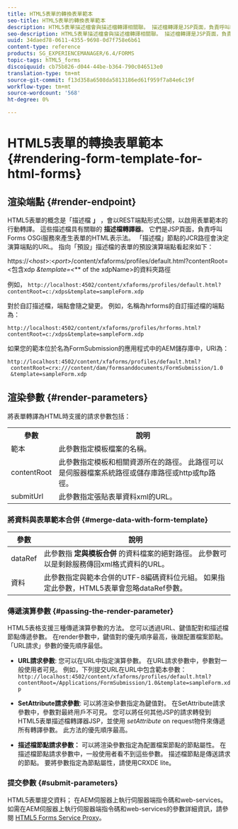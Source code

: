 ```yaml
---
title: HTML5表單的轉換表單範本
seo-title: HTML5表單的轉換表單範本
description: HTML5表單描述檔會與描述檔轉譯相關聯。 描述檔轉譯是JSP頁面，負責呼叫Forms OSGi服務來產生表單的HTML表示法。
seo-description: HTML5表單描述檔會與描述檔轉譯相關聯。 描述檔轉譯是JSP頁面，負責呼叫Forms OSGi服務來產生表單的HTML表示法。
uuid: 34daed78-0611-4355-9698-0d7f758e6b61
content-type: reference
products: SG_EXPERIENCEMANAGER/6.4/FORMS
topic-tags: hTML5_forms
discoiquuid: cb75b826-d044-44be-b364-790c046513e0
translation-type: tm+mt
source-git-commit: f13d358a6508da5813186ed61f959f7a84e6c19f
workflow-type: tm+mt
source-wordcount: '568'
ht-degree: 0%

---
```



# HTML5表單的轉換表單範本 {#rendering-form-template-for-html-forms}

## 渲染端點 {#render-endpoint}

HTML5表單的概念是「描述檔 **」** ，會以REST端點形式公開，以啟用表單範本的行動轉譯。 這些描述檔具有關聯的 **描述檔轉譯器**。 它們是JSP頁面，負責呼叫Forms OSGi服務來產生表單的HTML表示法。 「描述檔」節點的JCR路徑會決定演算端點的URL。 指向「預設」描述檔的表單的預設演算端點看起來如下：

https://&lt;*host*>:&lt;*port*>/content/xfaforms/profiles/default.html?contentRoot=&lt;包含xdp *&amp;template=&lt;*** of the xdpName>的資料夾路徑

例如， `http://localhost:4502/content/xfaforms/profiles/default.html?contentRoot=c:/xdps&template=sampleForm.xdp`

對於自訂描述檔，端點會隨之變更。 例如，名稱為hrforms的自訂描述檔的端點為：

`http://localhost:4502/content/xfaforms/profiles/hrforms.html?contentRoot=c:/xdps&template=sampleForm.xdp`

如果您的範本位於名為FormSubmission的應用程式中的AEM儲存庫中，URI為：

```
http://localhost:4502/content/xfaforms/profiles/default.html?
 contentRoot=crx:///content/dam/formsanddocuments/FormSubmission/1.0
 &template=sampleForm.xdp
```

## 渲染參數 {#render-parameters}

將表單轉譯為HTML時支援的請求參數包括：

<table> 
 <tbody> 
  <tr> 
   <th><strong>參數 </strong></th> 
   <th><strong>說明</strong></th> 
  </tr> 
  <tr> 
   <td>範本<br /> </td> 
   <td>此參數指定模板檔案的名稱。<br /> </td> 
  </tr> 
  <tr> 
   <td>contentRoot<br /> </td> 
   <td>此參數指定模板和相關資源所在的路徑。 此路徑可以是伺服器檔案系統路徑或儲存庫路徑或http或ftp路徑。<br /> </td> 
  </tr> 
  <tr> 
   <td>submitUrl<br /> </td> 
   <td>此參數指定張貼表單資料xml的URL。<br /> </td> 
  </tr> 
 </tbody> 
</table>

### 將資料與表單範本合併 {#merge-data-with-form-template}

| 參數 | 說明 |
|---|---|
| dataRef | 此參數指 **定與模板合併** 的資料檔案的絕對路徑。 此參數可以是剩餘服務傳回xml格式資料的URL。 |
| 資料 | 此參數指定與範本合併的UTF-8編碼資料位元組。 如果指定此參數，HTML5表單會忽略dataRef參數。 |

### 傳遞演算參數 {#passing-the-render-parameter}

HTML5表格支援三種傳遞演算參數的方法。 您可以透過URL、鍵值配對和描述檔節點傳遞參數。 在render參數中，鍵值對的優先順序最高，後跟配置檔案節點。 「URL請求」參數的優先順序最低。

* **URL請求參數**: 您可以在URL中指定演算參數。 在URL請求參數中，參數對一般使用者可見。 例如，下列提交URL在URL中包含範本參數： `http://localhost:4502/content/xfaforms/profiles/default.html?contentRoot=/Applications/FormSubmission/1.0&template=sampleForm.xdp`

* **SetAttribute請求參數**: 可以將渲染參數指定為鍵值對。 在SetAttribute請求參數中，參數對最終用戶不可見。 您可以將任何其他JSP的請求轉發到HTML5表單描述檔轉譯器JSP，並使用 *setAttribute* on request物件來傳遞所有轉譯參數。 此方法的優先順序最高。

* **描述檔節點請求參數：** 可以將渲染參數指定為配置檔案節點的節點屬性。 在描述檔節點請求參數中，一般使用者看不到這些參數。 描述檔節點是傳送請求的節點。 要將參數指定為節點屬性，請使用CRXDE lite。

### 提交參數 {#submit-parameters}

HTML5表單提交資料； 在AEM伺服器上執行伺服器端指令碼和web-services。 如需在AEM伺服器上執行伺服器端指令碼和web-services的參數詳細資訊，請參閱 [HTML5 Forms Service Proxy](/help/forms/using/service-proxy.md)。
